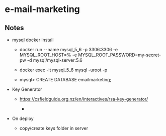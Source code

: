 # e-mail-marketing


## Notes

* mysql docker install
  
  * docker run --name mysql_5_6 -p 3306:3306 -e MYSQL_ROOT_HOST=% -e MYSQL_ROOT_PASSWORD=my-secret-pw -d mysql/mysql-server:5.6

  * docker exec -it mysql_5_6 mysql -uroot -p
  
  * mysql> CREATE DATABASE emailmarketing;


* Key Generator

  * https://csfieldguide.org.nz/en/interactives/rsa-key-generator/

    * 

* On deploy

  * copy/create keys folder in server